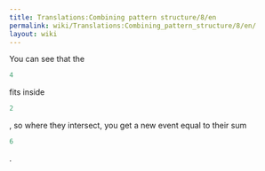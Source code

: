 ```yaml
---
title: Translations:Combining pattern structure/8/en
permalink: wiki/Translations:Combining_pattern_structure/8/en/
layout: wiki
---
```


You can see that the

``` Haskell
4
```

fits inside

``` Haskell
2
```

, so where they intersect, you get a new event equal to their sum

``` Haskell
6
```

.
